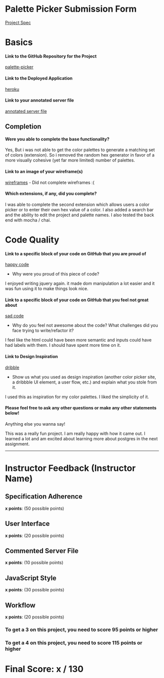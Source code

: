 # Palette Picker Submission Form

[Project Spec](http://frontend.turing.io/projects/palette-picker.html)

# Basics

#### Link to the GitHub Repository for the Project
[palette-picker](https://github.com/benjaminpaige/palette-picker)

#### Link to the Deployed Application
[heroku](https://palettepickr.herokuapp.com/)

#### Link to your annotated server file
[annotated server file](https://github.com/benjaminpaige/palette-picker/blob/server-comments/server.js)

## Completion

#### Were you able to complete the base functionality?

Yes, But i was not able to get the color palettes to generate a matching set of colors (extension). So i removed the random hex generator in favor of a more visually cohesive (yet far more limited) number of palettes. 

#### Link to an image of your wireframe(s)

[wireframes]() - Did not complete wireframes :( 

#### Which extensions, if any, did you complete?

I was able to complete the second extension which allows users a color picker or to enter their own hex value of a color.
I also added a search bar and the ability to edit the project and palette names. I also tested the back end with mocha / chai.

# Code Quality

#### Link to a specific block of your code on GitHub that you are proud of
[happy code](https://github.com/benjaminpaige/palette-picker/blob/master/public/js/scripts.js)

* Why were you proud of this piece of code?

I enjoyed writing jquery again. it made dom manipulation a lot easier and it was fun using it to make things look nice. 

#### Link to a specific block of your code on GitHub that you feel not great about
[sad code](https://github.com/benjaminpaige/palette-picker/blob/master/public/index.html)

* Why do you feel not awesome about the code? What challenges did you face trying to write/refactor it?

I feel like the html could have been more semantic and inputs could have had labels with them. I should have spent more time on it.

#### Link to Design Inspiration

[dribble](https://dribbble.com/shots/4932549-Pantone-Colors-The-New-Eclectic-Branding)

* Show us what you used as design inspiration (another color picker site, a dribbble UI element, a user flow, etc.) and explain what you stole from it.

I used this as inspiration for my color palettes. I liked the simplicity of it.

#### Please feel free to ask any other questions or make any other statements below!

Anything else you wanna say!

This was a really fun project. I am really happy with how it came out. I learned a lot and am excited about learning more about postgres in the next assignment.

-----


# Instructor Feedback (Instructor Name)

## Specification Adherence

**x points**: (50 possible points)

## User Interface

**x points**: (20 possible points)

## Commented Server File

**x points**: (10 possible points)

## JavaScript Style

**x points**: (30 possible points)

## Workflow

**x points**: (20 possible points)


### To get a 3 on this project, you need to score 95 points or higher
### To get a 4 on this project, you need to score 115 points or higher

# Final Score: x / 130
